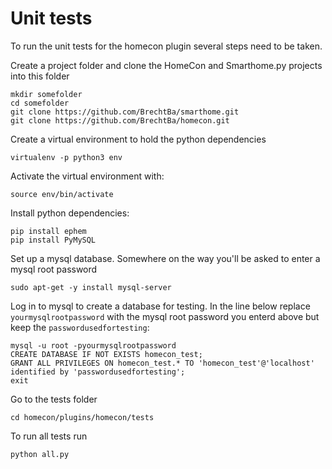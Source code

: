 # Unit tests
To run the unit tests for the homecon plugin several steps need to be taken.

Create a project folder and clone the HomeCon and Smarthome.py projects into this folder
```
mkdir somefolder
cd somefolder
git clone https://github.com/BrechtBa/smarthome.git
git clone https://github.com/BrechtBa/homecon.git
```

Create a virtual environment to hold the python dependencies
```
virtualenv -p python3 env
```

Activate the virtual environment with:
```
source env/bin/activate
```

Install python dependencies:
```
pip install ephem
pip install PyMySQL
```

Set up a mysql database. Somewhere on the way you'll be asked to enter a mysql root password 
```
sudo apt-get -y install mysql-server
```

Log in to mysql to create a database for testing. In the line below replace `yourmysqlrootpassword` with the mysql root password you enterd above but keep the `passwordusedfortesting`:
```
mysql -u root -pyourmysqlrootpassword
CREATE DATABASE IF NOT EXISTS homecon_test;
GRANT ALL PRIVILEGES ON homecon_test.* TO 'homecon_test'@'localhost' identified by 'passwordusedfortesting';
exit
```



Go to the tests folder
```
cd homecon/plugins/homecon/tests
```

To run all tests run
```
python all.py
```
